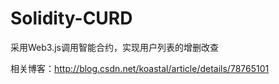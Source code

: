 # Solidity-CURD

采用Web3.js调用智能合约，实现用户列表的增删改查

相关博客：http://blog.csdn.net/koastal/article/details/78765101
